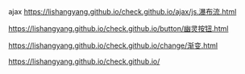 ajax
https://lishangyang.github.io/check.github.io/ajax/js.瀑布流.html


https://lishangyang.github.io/check.github.io/button/幽灵按钮.html


https://lishangyang.github.io/check.github.io/change/渐变.html


https://lishangyang.github.io/check.github.io/

